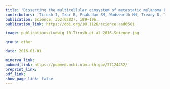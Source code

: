 ```yaml
---
title: 'Dissecting the multicellular ecosystem of metastatic melanoma by single-cell RNA-seq.'
contributors: 'Tirosh I, Izar B, Prakadan SM, Wadsworth MH, Treacy D, Trombetta JJ, Rotem A, Rodman C,… Garraway LA. (2016).'
publication: Science, 352(6282), 189–196.
publication_link: https://doi.org/10.1126/science.aad0501

image: publications/Ludwig_10-Tirosh-et-al-2016-Science.jpg

group: other

date: 2016-01-01

minerva_link:
pubmed_link: https://pubmed.ncbi.nlm.nih.gov/27124452/
preprint_link:
pdf_link:
show_page_link: false
---
```

